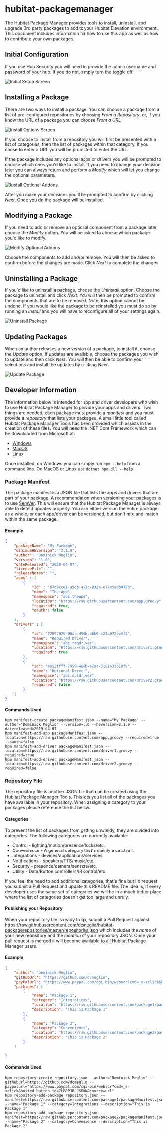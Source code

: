 # hubitat-packagemanager
The Hubitat Package Manager provides tools to install, uninstall, and upgrade 3rd party packages to add to your Hubitat Elevation environment. This document includes information for how to use this app as well as how to contribute your own packages.

## Initial Configuration
If you use Hub Security you will need to provide the admin username and password of your hub. If you do not, simply turn the toggle off.

![Initial Setup Screen](https://github.com/dcmeglio/hubitat-packagemanager/raw/master/imgs/MainPage1.PNG)

## Installing a Package
There are two ways to install a package. You can choose a package from a list of pre-configured repositories by choosing _From a Repository_, or, if you know the URL of a package you can choose _From a URL_

![Install Options Screen](https://github.com/dcmeglio/hubitat-packagemanager/raw/master/imgs/Install1.PNG)

If you choose to install from a repository you will first be presented with a list of categories, then the list of packages within that category. If you chose to enter a URL you will be prompted to enter the URL.

If the package includes any optional apps or drivers you will be prompted to choose which ones you'd like to install. If you need to change your decision later you can always return and perform a _Modify_ which will let you change the optional parameters.

![Install Optional Addons](https://github.com/dcmeglio/hubitat-packagemanager/raw/master/imgs/Install2.PNG)

After you make your decisions you'll be prompted to confirm by clicking _Next_. Once you do the package will be installed.

## Modifying a Package
If you need to add or remove an optional component from a package later, choose the _Modify_ option. You will be asked to choose which package you'd like to modify.

![Modify Optional Addons](https://github.com/dcmeglio/hubitat-packagemanager/raw/master/imgs/Modify1.PNG)

Choose the components to add and/or remove. You will then be asked to confirm before the changes are made. Click _Next_ to complete the changes.

## Uninstalling a Package
If you'd like to uninstall a package, choose the _Uninstall_ option. Choose the package to uninstall and click _Next_. You will then be prompted to confirm the components that are to be removed. Note, this option cannot be undone. If you would like the package to be reinstalled you must do so by running an _Install_ and you will have to reconfigure all of your settings again.

![Uninstall Package](https://github.com/dcmeglio/hubitat-packagemanager/raw/master/imgs/Uninstall1.PNG)

## Updating Packages
When an author releases a new version of a package, to install it, choose the _Update_ option. If updates are available, choose the packages you wish to update and then click _Next_. You will then be able to confirm your selections and install the updates by clicking _Next_.

![Update Package](https://github.com/dcmeglio/hubitat-packagemanager/raw/master/imgs/Update1.PNG)

## Developer Information
The information below is intended for app and driver developers who wish to use Hubitat Package Manager to provide your apps and drivers. Two things are needed, each package must provide a _manifest_ and you must provide a _repository_ that lists your packages. A small little tool called [Hubitat Package Manager Tools](https://github.com/dcmeglio/hubitat-packagemanagertools/releases) has been provided which assists in the creation of these files. You will need the .NET Core Framework which can be downloaded from Microsoft at:

* [Windows](https://docs.microsoft.com/en-us/dotnet/core/install/runtime?pivots=os-windows)
* [MacOS](https://docs.microsoft.com/en-us/dotnet/core/install/runtime?pivots=os-macos) 
* [Linux](https://docs.microsoft.com/en-us/dotnet/core/install/runtime?pivots=os-linux)

Once installed, on Windows you can simply run `hpm --help` from a command line. On MacOS or Linux use `dotnet hpm.dll --help`


### Package Manifest 
The package manifest is a JSON file that lists the apps and drivers that are part of your package. A recommendation when versioning your packages is to use [SemVer](https://semver.org/). This will ensure that the Hubitat Package Manager is always able to detect updates properly. You can either version the entire package as a whole, or each app/driver can be versioned, but don't mix-and-match within the same package.
 
#### Example
```json
{
	"packageName": "My Package",
	"minimumHEVersion": "2.1.9",
	"author": "Dominick Meglio",
	"version": "1.0",
	"dateReleased": "2020-04-07",
	"licenseFile": "",
	"releaseNotes": "",
	"apps" : [
		{
			"id" : "67d9cc01-a5cb-453c-832a-e78c5a6b978b",
			"name": "The App",
			"namespace": "abc.theapp",
			"location": "https://raw.githubusercontent.com/app.groovy",
			"required": true,
			"oauth": false
		}
	],
	"drivers" : [
		{
			"id": "22597029-98db-490b-b8b9-c23b972ee5f2",
			"name": "Required Driver",
			"namespace": "abc.reqdriver",
			"location": "https://raw.githubusercontent.com/driver1.groovy",
			"required": true
		},
		{
			"id": "e012ffff-7959-466b-a2ae-3181a33010f9",
			"name": "Optional Driver",
			"namespace": "abc.optdriver",
			"location": "https://raw.githubusercontent.com/driver2.groovy",
			"required": false
		}
	]
}
```

#### Commands Used
    hpm manifest-create packageManifest.json --name="My Package" --author="Dominick Meglio" --version=1.0 --heversion=2.1.9 --datereleased=2019-04-07
	hpm manifest-add-app packageManifest.json --location=https://raw.githubusercontent.com/app.groovy --required=true --oauth=false
	hpm manifest-add-driver packageManifest.json --location=https://raw.githubusercontent.com/driver1.groovy --required=true
	hpm manifest-add-driver packageManifest.json --location=https://raw.githubusercontent.com/driver2.groovy --required=false

### Repository File
The repository file is another JSON file that can be created using the [Hubitat Package Manager Tools](https://github.com/dcmeglio/hubitat-packagemanagertools/releases). This lets you list all of the packages you have available in your repository. When assigning a category to your packages please reference the list below.

#### Categories
To prevent the list of packages from getting unwieldy, they are divided into categories. The following categories are currently available:

* Control - lighting/motion/presence/locks/etc.
* Convenience - A general category that's mainly a catch all.
* Integrations - devices/applications/services 
* Notifications - speakers/TTS/music/etc.
* Security - presence/camera/sensors/etc.
* Utility - Data/Button controllers/IR control/etc.

If you feel the need to add additional categories, that's fine but I'd request you submit a Pull Request and update this README file. The idea is, if every developer uses the same set of categories we will be in a much better place where the list of categories doesn't get too large and unruly.

#### Publishing your Repository
When your repository file is ready to go, submit a Pull Request against https://raw.githubusercontent.com/dcmeglio/hubitat-packagerepositories/master/repositories.json which includes the _name_ of your new repository and the _location_ of your repository JSON. Once your pull request is merged it will become available to all Hubitat Package Manager users.

#### Example
```json
{
	"author": "Dominick Meglio",
	"gitHubUrl": "https://github.com/dcmeglio",
	"payPalUrl": "https://www.paypal.com/cgi-bin/webscr?cmd=_s-xclick&hosted_button_id=7LBRPJRLJSDDN&source=url",
	"packages": [
		{
			"name": "Package 1",
			"category": "Integrations",
			"location": "https://raw.githubusercontent.com/package1/packageManifest.json",
			"description": "This is Package 1"
		},
		{
			"name": "Package 2",
			"category": "Convenience",
			"location": "https://raw.githubusercontent.com/package2/packageManifest.json",
			"description": "This is Package 2"
		}
	]
	
}
```

#### Commands Used
    hpm repository-create repository.json --author="Dominick Meglio" --githuburl=https://github.com/dcmeglio --paypalurl="https://www.paypal.com/cgi-bin/webscr?cmd=_s-xclick&hosted_button_id=7LBRPJRLJSDDN&source=url"
	hpm repository-add-package repository.json --manifest=https://raw.githubusercontent.com/package1/packageManifest.json --name="Package 1" --category=Integrations --description="This is Package 1"
	hpm repository-add-package repository.json --manifest=https://raw.githubusercontent.com/package2/packageManifest.json --name="Package 2" --category=Convenience --description="This is Package 2"